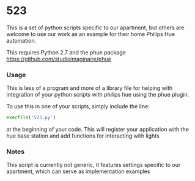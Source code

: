 523
===
This is a set of python scripts specific to our apartment, but others are welcome to use our work as an example for their home Philips Hue automation.

This requires Python 2.7 and the phue package https://github.com/studioimaginaire/phue

### Usage ###

This is less of a program and more of a library file for helping with integration of your python scripts with philips hue using the phue plugin.

To use this in one of your scripts, simply include the line:

```python
execfile('523.py')
```

at the beginning of your code.  This will register your application with the hue base station and add functions for interacting with lights

### Notes ###

This script is currently not generic, it features settings specific to our apartment, which can serve as implementation examples
